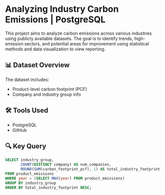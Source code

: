 # Analyzing Industry Carbon Emissions | PostgreSQL
This project aims to analyze carbon emissions across various industries using publicly available datasets. The goal is to identify trends, high-emission sectors, and potential areas for improvement using statistical methods and data visualization to view reporting.
## 📊 Dataset Overview

The dataset includes:
- Product-level carbon footprint (PCF)
- Company and industry group info

## 🛠️ Tools Used
- PostgreSQL
- GitHub

## 🔍 Key Query
```sql
SELECT industry_group,
       COUNT(DISTINCT company) AS num_companies,
       ROUND(SUM(carbon_footprint_pcf), 1) AS total_industry_footprint
FROM product_emissions
WHERE year = (SELECT MAX(year) FROM product_emissions)
GROUP BY industry_group
ORDER BY total_industry_footprint DESC;

